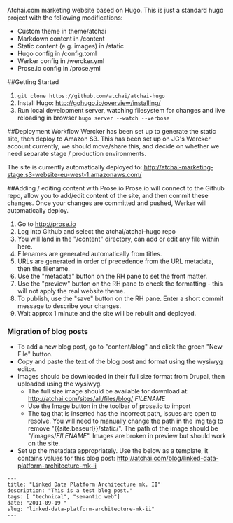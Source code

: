 Atchai.com marketing website based on Hugo.  This is just a standard hugo project with the following modifications:

* Custom theme in theme/atchai
* Markdown content in /content
* Static content (e.g. images) in /static
* Hugo config in /config.toml
* Werker config in /wercker.yml
* Prose.io config in /prose.yml

##Getting Started
1.  ```git clone https://github.com/atchai/atchai-hugo```
2.  Install Hugo:  http://gohugo.io/overview/installing/
3.  Run local development server, watching filesystem for changes and live reloading in browser
```hugo server --watch --verbose```


##Deployment Workflow
Wercker has been set up to generate the static site, then deploy to Amazon S3.  This has been set up on JG's Wercker account currently, we should move/share this, and decide on whether we need separate stage / production environments.

The site is currently automatically deployed to:  http://atchai-marketing-stage.s3-website-eu-west-1.amazonaws.com/


##Adding / editing content with Prose.io
Prose.io will connect to the Github repo, allow you to add/edit content of the site, and then commit these changes.  Once your changes are committed and pushed, Werker will automatically deploy.

1.  Go to http://prose.io
2.  Log into Github and select the atchai/atchai-hugo repo
3.  You will land in the "/content" directory, can add or edit any file within here.
4.  Filenames are generated automatically from titles.
5.  URLs are generated in order of precedence from the URL metadata, then the filename.
6.  Use the "metadata" button on the RH pane to set the front matter.
7.  Use the "preview" button on the RH pane to check the formatting - this will not apply the real website theme.
8.  To publish, use the "save" button on the RH pane.  Enter a short commit message to describe your changes.
9.  Wait approx 1 minute and the site will be rebuilt and deployed.

### Migration of blog posts
* To add a new blog post, go to "content/blog" and click the green "New File" button.  
* Copy and paste the text of the blog post and format using the wysiwyg editor.  
* Images should be downloaded in their full size format from Drupal, then uploaded using the wysiwyg.
    * The full size image should be available for download at:  http://atchai.com/sites/all/files/blog/ _FILENAME_
    * Use the Image button in the toolbar of prose.io to import
    * The tag that is inserted has the incorrect path, issues are open to resolve. You will need to manually change the path in the img tag to remove "{{site.baseurl}}/static/".  The path of the image should be "/images/_FILENAME_".  Images are broken in preview but should work on the site.
* Set up the metadata appropriately.  Use the below as a template, it contains values for this blog post: http://atchai.com/blog/linked-data-platform-architecture-mk-ii
```
---
title: "Linked Data Platform Architecture mk. II"
description: "This is a test blog post."
tags: [ "technical", "semantic web"]
date: "2011-09-19 "
slug: "linked-data-platform-architecture-mk-ii"
---
```

